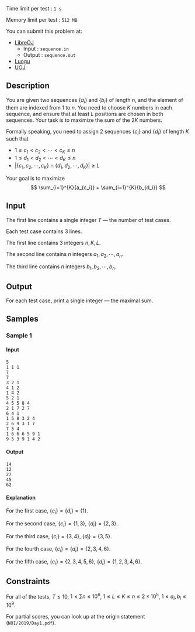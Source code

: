 Time limit per test : $\texttt{1 s}$

Memory limit per test : $\texttt{512 MB}$

You can submit this problem at:

+ [LibreOJ](https://loj.ac/problem/3158)
    + Input : `sequence.in`
    + Output : `sequence.out`
+ [Luogu](https://www.luogu.org/problem/P5470)
+ [UOJ](https://uoj.ac/problem/480)

## Description

You are given two sequences $\{a_i\}$ and $\{b_i\}$ of length $n$, and the element of them are indexed from $1$ to $n$. You need to choose $K$ numbers in each sequence, and ensure that at least $L$ positions are chosen in both sequences. Your task is to maximize the sum of the $2K$ numbers.

Formally speaking, you need to assign $2$ sequences $\{c_i\}$ and $\{d_i\}$ of length $K$ such that 

+ $1 \leq c_1 < c_2 < \cdots < c_K \leq n$
+ $1 \leq d_1 < d_2 < \cdots < d_K \leq n$
+ $\left\lvert\{c_1, c_2, \cdots, c_K\} \cap \{d_1, d_2, \cdots, d_K\}\right\rvert \geq L$

Your goal is to maximize
$$
\sum_{i=1}^{K}{a_{c_i}} + \sum_{i=1}^{K}{b_{d_i}}
$$

## Input

The first line contains a single integer $T$ — the number of test cases.

Each test case contains $3$ lines.

The first line contains $3$ integers $n, K, L$.

The second line contains $n$ integers $a_1, a_2, \cdots, a_n$.

The third line contains $n$ integers $b_1, b_2, \cdots, b_n$.

## Output

For each test case, print a single integer — the maximal sum.

## Samples

### Sample 1
#### Input
```plain
5
1 1 1
7
7
3 2 1
4 1 2
1 4 2
5 2 1
4 5 5 8 4 
2 1 7 2 7 
6 4 1
1 5 8 3 2 4 
2 6 9 3 1 7 
7 5 4
1 6 6 6 5 9 1 
9 5 3 9 1 4 2 

```
#### Output
```plain
14
12
27
45
62

```
#### Explanation

For the first case, $\{c_i\} = \{d_i\} = \{1\}$.

For the second case, $\{c_i\} = \{1, 3\}$, $\{d_i\} = \{2, 3\}$.

For the third case, $\{c_i\} = \{3, 4\}$, $\{d_i\} = \{3, 5\}$.

For the fourth case, $\{c_i\} = \{d_i\} = \{2, 3, 4, 6\}$.

For the fifth case, $\{c_i\} = \{2, 3, 4, 5, 6\}$, $\{d_i\} = \{1, 2, 3, 4, 6\}$.

## Constraints

For all of the tests, $T \leq 10$, $1 \leq \sum{n} \leq 10^6$, $1 \leq L \leq K \leq n \leq 2 \times 10^5$, $1 \leq a_i, b_i \leq 10^9$.

For partial scores, you can look up at the origin statement (`NOI/2019/Day1.pdf`).
